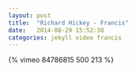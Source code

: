 ```yaml
---
layout: post
title:  "Richard Hickey - Francis"
date:   2014-08-29 15:52:38
categories: jekyll video francis
---
```


{% vimeo 84786815 500 213 %}
